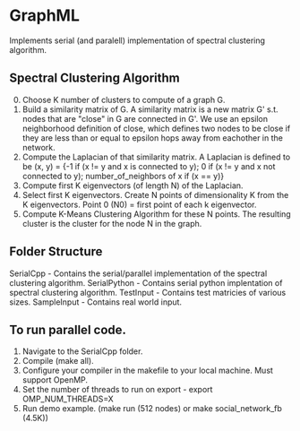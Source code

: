 # GraphML
Implements serial (and paralell) implementation of spectral clustering algorithm.

## Spectral Clustering Algorithm
0. Choose K number of clusters to compute of a graph G.
1. Build a similarity matrix of G. A similarity matrix is a new matrix G'
s.t. nodes that are "close" in G are connected in G'. We use an epsilon neighborhood
definition of close, which defines two nodes to be close if they are less than
or equal to epsilon hops away from eachother in the network.
2. Compute the Laplacian of that similarity matrix. A Laplacian is defined to be
(x, y) = {-1 if (x != y and x is connected to y); 0 if (x != y and x not connected to y);
number_of_neighbors of x if (x == y)}
3. Compute first K eigenvectors (of length N) of the Laplacian.
4. Select first K eigenvectors. Create N points of dimensionality K from the
K eigenvectors. Point 0 (N0) = first point of each k eigenvector.
5. Compute K-Means Clustering Algorithm for these N points. The resulting
cluster is the cluster for the node N in the graph.

## Folder Structure
SerialCpp - Contains the serial/parallel implementation of the spectral
clustering algorithm. 
SerialPython - Contains serial python implentation of spectral clustering algorithm.
TestInput - Contains test matricies of various sizes.
SampleInput - Contains real world input.

## To run parallel code.
1. Navigate to the SerialCpp folder.
2. Compile (make all).
3. Configure your compiler in the makefile to your local machine. Must support OpenMP.
4. Set the number of threads to run on export - export OMP_NUM_THREADS=X
3. Run demo example. (make run (512 nodes) or make social_network_fb (4.5K))